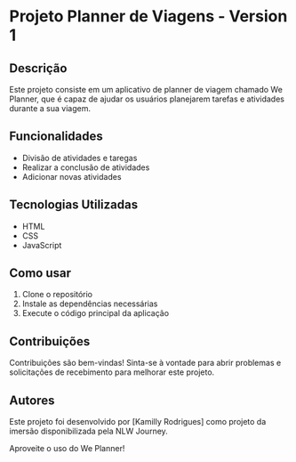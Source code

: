# Projeto Planner de Viagens - Version 1

## Descrição
Este projeto consiste em um aplicativo de planner de viagem chamado We Planner, que é capaz de ajudar os usuários planejarem tarefas e atividades durante a sua viagem.

## Funcionalidades
- Divisão de atividades e taregas
- Realizar a conclusão de atividades
- Adicionar novas atividades

## Tecnologias Utilizadas
- HTML
- CSS
- JavaScript
## Como usar
1. Clone o repositório
2. Instale as dependências necessárias
3. Execute o código principal da aplicação

## Contribuições
Contribuições são bem-vindas! Sinta-se à vontade para abrir problemas e solicitações de recebimento para melhorar este projeto.

## Autores
Este projeto foi desenvolvido por [Kamilly Rodrigues] como projeto da imersão disponibilizada pela NLW Journey.

Aproveite o uso do We Planner!
